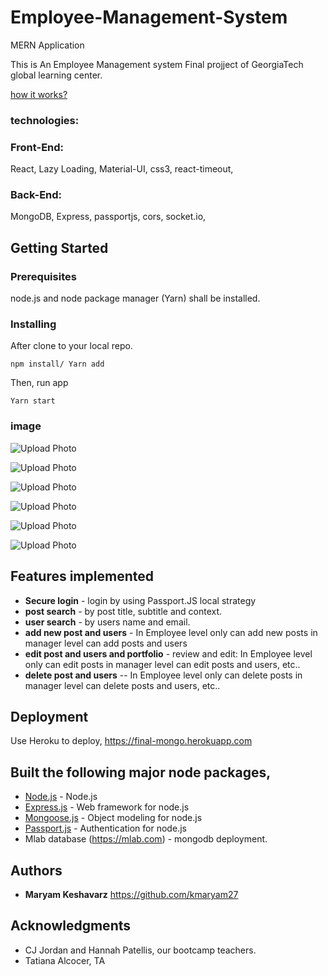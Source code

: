 # Employee-Management-System
MERN Application 

This is An Employee Management system Final projject of GeorgiaTech global learning center.


<a href="https://drive.google.com/file/d/1Uc6c7YGHHljJ2N1zx-jnh2OMxXrgnjbr/view">how it works?</a>

### technologies:
### Front-End: 
React, Lazy Loading, Material-UI, css3, react-timeout, 
### Back-End:
MongoDB, Express, passportjs, cors, socket.io, 

## Getting Started

### Prerequisites

node.js and node package manager (Yarn) shall be installed.

### Installing

After clone to your local repo.

```javascripts
npm install/ Yarn add
```

Then, run app 

```
Yarn start
```

### image

![Upload Photo](https://scontent.fatl1-1.fna.fbcdn.net/v/t1.0-9/51349612_2123584214424323_2504436571789328384_o.jpg?_nc_cat=102&_nc_ht=scontent.fatl1-1.fna&oh=1ae0aa3430f93dac4d7f39f9b28b12d9&oe=5CE2E312)

![Upload Photo](https://scontent.fatl1-2.fna.fbcdn.net/v/t1.0-9/51800973_2123585624424182_2712125182880776192_o.jpg?_nc_cat=106&_nc_ht=scontent.fatl1-2.fna&oh=b970fba461b88f41d150be6c18d05a6d&oe=5CE7FDF2)

![Upload Photo](https://scontent.fatl1-2.fna.fbcdn.net/v/t1.0-9/51410412_2123587684423976_8117650882801172480_o.jpg?_nc_cat=103&_nc_ht=scontent.fatl1-2.fna&oh=3e874a427b73041a78fb9a721d56dd41&oe=5CF4E8D6)


![Upload Photo](https://scontent.fatl1-2.fna.fbcdn.net/v/t1.0-9/51535766_2123589414423803_8680558432010371072_o.jpg?_nc_cat=101&_nc_ht=scontent.fatl1-2.fna&oh=ce371aa4aab64a7cbaab409cec19e761&oe=5CB434F3)


![Upload Photo](https://scontent.fatl1-2.fna.fbcdn.net/v/t1.0-9/51779257_2123590171090394_2731474603254743040_o.jpg?_nc_cat=108&_nc_ht=scontent.fatl1-2.fna&oh=3c4d3cabc7406a0b5b9bfede336e28de&oe=5CFAF9A3)


![Upload Photo](https://scontent.fatl1-1.fna.fbcdn.net/v/t1.0-9/51315362_2123591004423644_6006286337802502144_o.jpg?_nc_cat=102&_nc_ht=scontent.fatl1-1.fna&oh=17e1e59118ab86ccd23a8c66759506cc&oe=5CB71CFC)

## Features implemented

- **Secure login** - login by using Passport.JS local strategy
- **post search** - by post title, subtitle and context.
- **user search** - by users name and email.
- **add new post and users** - In Employee level only can add new posts in manager level can add posts and users
- **edit post and users and portfolio** - review and edit: In Employee level only can edit posts in manager level can edit posts and users, etc..
- **delete post and users** -- In Employee level only can delete posts in manager level can delete posts and users, etc..


## Deployment

Use Heroku to deploy, https://final-mongo.herokuapp.com


## Built the following major node packages,

- [Node.js](https://nodejs.org/) - Node.js
- [Express.js](https://expressjs.com) - Web framework for node.js
- [Mongoose.js](https://mongoosejs.com) - Object modeling for node.js
- [Passport.js](http://www.passportjs.org) - Authentication for node.js
- Mlab database (https://mlab.com) - mongodb deployment.


## Authors

- **Maryam Keshavarz** https://github.com/kmaryam27

## Acknowledgments

- CJ Jordan and Hannah Patellis, our bootcamp teachers.
- Tatiana Alcocer, TA
